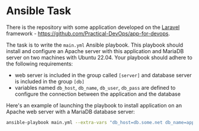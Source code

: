 # Ansible Task

There is the repository with some application developed on the [Laravel](https://laravel.com/) framework - https://github.com/Practical-DevOps/app-for-devops.

The task is to write the `main.yml` Ansible playbook. This playbook should install and configure an Apache server with this application and MariaDB server on two machines with Ubuntu 22.04. Your playbook should adhere to the following requirements:

- web server is included in the group called `[server]` and database server is included in the group `[db]`
- variables named `db_host`, `db_name`, `db_user`, `db_pass` are defined to configure the connection between the application and the database

Here's an example of launching the playbook to install application on an Apache web server with a MariaDB database server:

```bash
ansible-playbook main.yml --extra-vars "db_host=db.some.net db_name=app_db db_user=app_user db_pass=app_pass"
```
